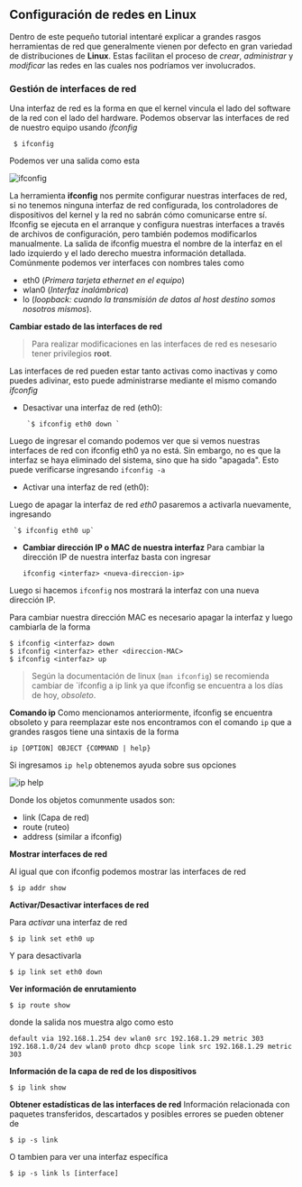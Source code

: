 ﻿## Configuración de redes en Linux
Dentro de este pequeño tutorial intentaré explicar a grandes rasgos herramientas de red que generalmente vienen por defecto en gran variedad de distribuciones de **Linux**. Estas facilitan el proceso de *crear*, *administrar* y *modificar* las redes en las cuales nos podríamos ver involucrados. 

### Gestión de interfaces de red 
Una interfaz de red es la forma en que el kernel vincula el lado del software de la red con el lado del hardware. Podemos observar las interfaces de red de nuestro equipo usando *ifconfig*
 
	 $ ifconfig      
 
 Podemos ver una salida como esta

![ifconfig](https://linux-console.net/common-images/ifconfig-vs-ip-command-comparing-network-configuration/Ifconfig-Command.png)

La herramienta **ifconfig** nos permite configurar nuestras interfaces de red, si no tenemos ninguna interfaz de red configurada, los controladores de dispositivos del kernel y la red no sabrán cómo comunicarse entre sí. Ifconfig se ejecuta en el arranque y configura nuestras interfaces a través de archivos de configuración, pero también podemos modificarlos manualmente. La salida de ifconfig muestra el nombre de la interfaz en el lado izquierdo y el lado derecho muestra información detallada. Comúnmente podemos ver interfaces con nombres tales como 
- eth0 (*Primera tarjeta ethernet en el equipo*)
- wlan0 (*Interfaz inalámbrica*)
- lo (*loopback: cuando la transmisión de datos al host destino somos nosotros mismos*).
 
 **Cambiar estado de las interfaces de red** 

> Para realizar modificaciones en las interfaces de red es nesesario tener privilegios **root**. 
 
 Las interfaces de red pueden estar tanto activas como inactivas y como puedes adivinar, esto puede administrarse mediante el mismo comando *ifconfig* 
 - Desactivar una interfaz de red (eth0):  
 
		`$ ifconfig eth0 down `

Luego de ingresar el comando podemos ver que si vemos nuestras interfaces de red con ifconfig eth0 ya no está. Sin embargo, no es que la interfaz se haya eliminado del sistema, sino que ha sido "apagada". Esto puede verificarse ingresando `ifconfig -a` 

- Activar una interfaz de red (eth0): 

Luego de apagar la interfaz de red *eth0* pasaremos a activarla nuevamente, ingresando 

	 `$ ifconfig eth0 up` 

- **Cambiar dirección IP o MAC de nuestra interfaz**
Para cambiar la dirección IP de nuestra interfaz basta con ingresar 
  
	`ifconfig <interfaz> <nueva-direccion-ip>`

Luego si hacemos `ifconfig` nos mostrará la interfaz con una nueva dirección IP. 

Para cambiar nuestra dirección MAC es necesario apagar la interfaz y luego cambiarla de la forma 
  

    $ ifconfig <interfaz> down 
    $ ifconfig <interfaz> ether <direccion-MAC>
    $ ifconfig <interfaz> up


> Según la documentación de linux (`man ifconfig`)  se recomienda cambiar de `ifconfig a ip link ya que ifconfig se encuentra a los días de hoy, *obsoleto*.

**Comando ip**
Como mencionamos anteriormente, ifconfig se encuentra obsoleto y para reemplazar este nos encontramos con el comando `ip` que a grandes rasgos tiene una sintaxis de la forma

    ip [OPTION] OBJECT {COMMAND | help}

Si ingresamos `ip help` obtenemos ayuda sobre sus opciones

![ip help](https://phoenixnap.com/kb/wp-content/uploads/2019/08/ip-command-options.png)

Donde los objetos comunmente usados son: 
- link (Capa de red)
- route (ruteo)
- address (similar a ifconfig)

**Mostrar interfaces de red**

Al igual que con ifconfig podemos mostrar las interfaces de red 

    $ ip addr show

 **Activar/Desactivar interfaces de red** 

Para *activar* una interfaz de red 

    $ ip link set eth0 up

Y para desactivarla 

    $ ip link set eth0 down

**Ver información de enrutamiento** 

    $ ip route show 

donde la salida nos muestra algo como esto

    default via 192.168.1.254 dev wlan0 src 192.168.1.29 metric 303 
    192.168.1.0/24 dev wlan0 proto dhcp scope link src 192.168.1.29 metric 303 

**Información de la capa de red de los dispositivos**

    $ ip link show

**Obtener estadísticas de las interfaces de red**
Información relacionada con paquetes transferidos, descartados y posibles errores se pueden obtener de 

    $ ip -s link

O tambien para ver una interfaz específica 

    $ ip -s link ls [interface]



